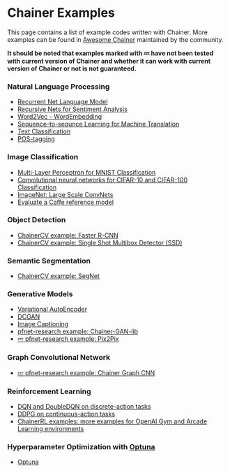 Chainer Examples
================

This page contains a list of example codes written with Chainer.
More examples can be found in [Awesome Chainer](https://github.com/chainer-community/awesome-chainer) maintained by the community.

**It should be noted that examples marked with :zzz: have not been tested with current version of Chainer and whether it can work with current version of Chainer or not is not guaranteed.**

### <a name="natual-language-processing"></a> Natural Language Processing

* [Recurrent Net Language Model](https://github.com/chainer/chainer/tree/master/examples/ptb)
* [Recursive Nets for Sentiment Analysis](https://github.com/chainer/chainer/tree/master/examples/sentiment)
* [Word2Vec - WordEmbedding](https://github.com/chainer/chainer/tree/master/examples/word2vec)
* [Sequence-to-sequnce Learning for Machine Translation](https://github.com/chainer/chainer/tree/master/examples/seq2seq)
* [Text Classification](https://github.com/chainer/chainer/tree/master/examples/text_classification)
* [POS-tagging](https://github.com/chainer/chainer/tree/master/examples/pos)

### <a name="image-classification"></a> Image Classification

* [Multi-Layer Perceptron for MNIST Classification](https://github.com/chainer/chainer/tree/master/examples/mnist)
* [Convolutional neural networks for CIFAR-10 and CIFAR-100 Classification](https://github.com/chainer/chainer/tree/master/examples/cifar)
* [ImageNet: Large Scale ConvNets](https://github.com/chainer/chainer/tree/master/examples/imagenet)
* [Evaluate a Caffe reference model](https://github.com/chainer/chainer/tree/master/examples/modelzoo)

### <a name="object-detection"></a> Object Detection

* [ChainerCV example: Faster R-CNN](https://github.com/chainer/chainercv/tree/master/examples/faster_rcnn)
* [ChainerCV example: Single Shot Multibox Detector (SSD)](https://github.com/chainer/chainercv/tree/master/examples/ssd)

### <a name="semantic-segmentation"></a> Semantic Segmentation

* [ChainerCV example: SegNet](https://github.com/chainer/chainercv/tree/master/examples/segnet)

### <a name="generative-models"></a> Generative Models

* [Variational AutoEncoder](https://github.com/chainer/chainer/tree/master/examples/vae)
* [DCGAN](https://github.com/chainer/chainer/tree/master/examples/dcgan)
* [Image Captioning](https://github.com/chainer/chainer/tree/master/examples/image_captioning)
* [pfnet-research example: Chainer-GAN-lib](https://github.com/pfnet-research/chainer-gan-lib)
* [:zzz: pfnet-research example: Pix2Pix](https://github.com/pfnet-research/chainer-pix2pix)

### <a name="graph-cnn"></a> Graph Convolutional Network

* [:zzz: pfnet-research example: Chainer Graph CNN](https://github.com/pfnet-research/chainer-graph-cnn)

### <a name="reinforcement-learning"></a> Reinforcement Learning

* [DQN and DoubleDQN on discrete-action tasks](https://github.com/chainer/chainer/tree/master/examples/reinforcement_learning)
* [DDPG on continuous-action tasks](https://github.com/chainer/chainer/tree/master/examples/reinforcement_learning)
* [ChainerRL examples: more examples for OpenAI Gym and Arcade Learning environments](https://github.com/chainer/chainerrl/tree/master/examples)

### <a name="optuna"></a> Hyperparameter Optimization with [Optuna](https://optuna.org)

* [Optuna](https://github.com/chainer/chainer/tree/master/examples/optuna)
